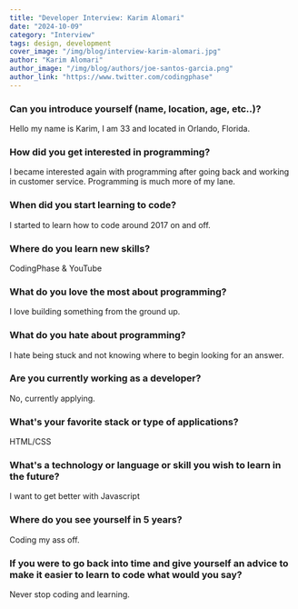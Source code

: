 ```yaml
---
title: "Developer Interview: Karim Alomari"
date: "2024-10-09"
category: "Interview"
tags: design, development
cover_image: "/img/blog/interview-karim-alomari.jpg"
author: "Karim Alomari"
author_image: "/img/blog/authors/joe-santos-garcia.png"
author_link: "https://www.twitter.com/codingphase"
---
```


### Can you introduce yourself (name, location, age, etc..)?

Hello my name is Karim, I am 33 and located in Orlando, Florida.

### How did you get interested in programming?

I became interested again with programming after going back and working in customer service. Programming is much more of my lane.

### When did you start learning to code?

I started to learn how to code around 2017 on and off.

### Where do you learn new skills?

CodingPhase & YouTube

### What do you love the most about programming?

I love building something from the ground up.

### What do you hate about programming?

I hate being stuck and not knowing where to begin looking for an answer.

### Are you currently working as a developer?

No, currently applying.

### What's your favorite stack or type of applications?

HTML/CSS

### What's a technology or language or skill you wish to learn in the future?

I want to get better with Javascript

### Where do you see yourself in 5 years?

Coding my ass off.

### If you were to go back into time and give yourself an advice to make it easier to learn to code what would you say?

Never stop coding and learning.

